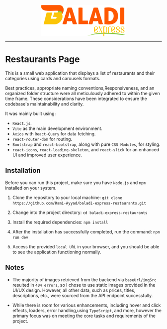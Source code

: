 <div style="text-align:center">
  <img src="./src/assets/baladiLogo.svg" alt="Centered Image">
</div>

---

# Restaurants Page

This is a small web application that displays a list of restaurants and their categories using cards and carousels formats.

Best practices, appropriate naming conventions,Responsiveness, and an organized folder structure were all meticulously adhered to within the given time frame. These considerations have been integrated to ensure the codebase's maintainability and clarity.

It was mainly built using:

- `React.js`.
- `Vite` as the main development environment.
- `Axios` with `React-Query` for data fetching.
- `react-router-dom` for routing.
- `Bootstrap` and `react-bootstrap`, along with pure `CSS Modules`, for styling.
- `react-icons`, `react-loading-skeleton`, and `react-slick` for an enhanced UI and improved user experience.

## Installation

Before you can run this project, make sure you have `Node.js` and `npm` installed on your system.

1. Clone the repository to your local machine:
   `git clone https://github.com/Rami-Ayyad/baladi-express-restaurants.git`

2. Change into the project directory: `cd baladi-express-restaurants`

3. Install the required dependencies: `npm install`

4. After the installation has successfully completed, run the command: `npm run dev`

5. Access the provided `local URL` in your browser, and you should be able to see the application functioning normally.

## Notes

- The majority of images retrieved from the backend via `baseUrl/imgSrc` resulted in `404 errors`, so I chose to use static images provided in the UI/UX design. However, all other data, such as prices, titles, descriptions, etc., were sourced from the API endpoint successfully.

- While there is room for various enhancements, including hover and click effects, loaders, error handling,using `TypeScript`, and more, however the primary focus was on meeting the core tasks and requirements of the project.
